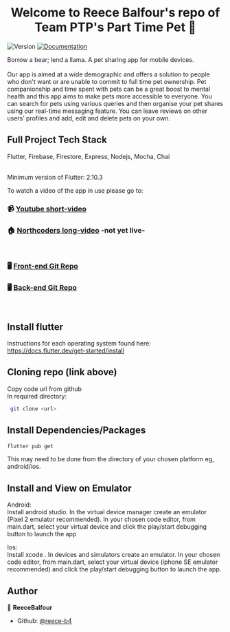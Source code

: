 <h1 align="center">Welcome to Reece Balfour's repo of Team PTP's Part Time Pet 👋</h1>
<p>
  <img alt="Version" src="https://img.shields.io/badge/version-1.0.0-blue.svg?cacheSeconds=2592000" />
  <a href="https://github.com/northcoders/be-nc-news#readme" target="_blank">
    <img alt="Documentation" src="https://img.shields.io/badge/documentation-yes-brightgreen.svg" />
  </a>
</p>

Borrow a bear; lend a llama. A pet sharing app for mobile devices.
 <br>
 <br>
Our app is aimed at a wide demographic and offers a solution to 
people who don't want or are unable to commit to full time pet 
ownership. Pet companionship and time spent with pets can be a 
great boost to mental health and this app aims to make pets more 
accessible to everyone.
You can search for pets using various queries and then organise 
your pet shares using our real-time messaging feature. You can 
leave reviews on other users’ profiles and add, edit and delete pets 
on your own.

## Full Project Tech Stack
Flutter, Firebase, Firestore, Express, Nodejs, Mocha, Chai

<br>
Minimum version of Flutter: 2.10.3<br>

To watch a video of the app in use please go to:
### 📹 [Youtube short-video](https://youtu.be/expn-N1t7L4)
### 🏠 [Northcoders long-video](https://northcoders.com/projects/april-2022) -not yet live-
<br>

### 🖥️ [Front-end Git Repo](https://github.com/reece-b4/nc_project)

### 🖥️ [Back-end Git Repo](https://github.com/reece-b4/nc-project-api) 
 <br>

## Install flutter
Instructions for each operating system found here: <br>
https://docs.flutter.dev/get-started/install

## Cloning repo (link above)
Copy code url from github <br>
In required directory:
```sh
 git clone <url>
```

## Install Dependencies/Packages
```sh
flutter pub get
```
This may need to be done from the directory of your chosen platform eg, android/ios.

## Install and View on Emulator
Android: <br>
Install android studio. In the virtual device manager create an emulator (Pixel 2 emulator recommended). In your chosen code editor, from main.dart, select your virtual device and click the play/start debugging button to launch the app

Ios: <br>
Install xcode . In devices and simulators create an emulator. In your chosen code editor, from main.dart, select your virtual device (iphone SE emulator recommended) and click the play/start debugging button to launch the app.

## Author

👤 **ReeceBalfour**

* Github: [@reece-b4](https://github.com/reece-b4)
